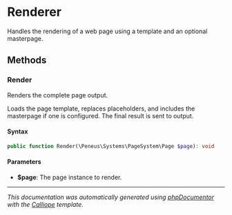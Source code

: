 # Renderer

Handles the rendering of a web page using a template and an optional
masterpage.

## Methods

### Render

Renders the complete page output.

Loads the page template, replaces placeholders, and includes the
masterpage if one is configured. The final result is sent to output.

#### Syntax

```php
public function Render(\Peneus\Systems\PageSystem\Page $page): void
```

#### Parameters

- **$page**: The page instance to render.

---

*This documentation was automatically generated using [phpDocumentor](http://www.phpdoc.org/) with the [Calliope](https://github.com/DaphneWebFramework/Calliope) template.*
